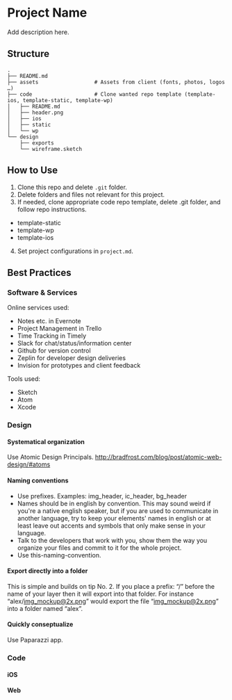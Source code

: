 # Project Name

<!-- TODO: Adopt Sketch Template to: http://blog.invisionapp.com/start-sketch-design/ -->
<!-- TODO: Read and create README template for code projects: https://github.com/matiassingers/awesome-readme -->

Add description here.

## Structure
```
.
├── README.md
├── assets                  # Assets from client (fonts, photos, logos …)
├── code                    # Clone wanted repo template (template-ios, template-static, template-wp)
│   ├── README.md
│   ├── header.png
│   ├── ios
│   ├── static
│   └── wp
└── design
    ├── exports
    └── wireframe.sketch    
```

## How to Use

1. Clone this repo and delete `.git` folder.
2. Delete folders and files not relevant for this project.
3. If needed, clone appropriate code repo template, delete .git folder, and follow repo instructions.
  - template-static
  - template-wp
  - template-ios
4. Set project configurations in `project.md`.

## Best Practices

### Software & Services

Online services used:
- Notes etc. in Evernote
- Project Management in Trello
- Time Tracking in Timely
- Slack for chat/status/information center
- Github for version control
- Zeplin for developer design deliveries
- Invision for prototypes and client feedback

Tools used:
- Sketch
- Atom
- Xcode

### Design

#### Systematical organization

Use Atomic Design Principals. http://bradfrost.com/blog/post/atomic-web-design/#atoms

#### Naming conventions

- Use prefixes. Examples: img_header, ic_header, bg_header
- Names should be in english by convention. This may sound weird if you're a native english speaker, but if you are used to communicate in another language, try to keep your elements' names in english or at least leave out accents and symbols that only make sense in your language.
- Talk to the developers that work with you, show them the way you organize your files and commit to it for the whole project.
- Use this-naming-convention.

#### Export directly into a folder
This is simple and builds on tip No. 2. If you place a prefix: “<folder>/” before the name of your layer then it will export into that folder. For instance “alex/img_mockup@2x.png” would export the file “img_mockup@2x.png” into a folder named “alex”.

#### Quickly conseptualize
Use Paparazzi app.

### Code

#### iOS

#### Web
